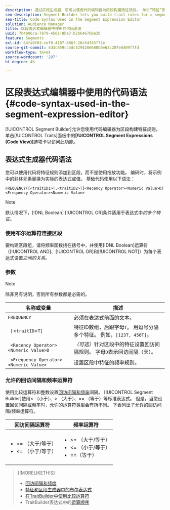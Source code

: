 ```yaml
---
description: 通过区段生成器，您可以使用代码编辑器为区段构建特征规则。 单击“特征”面板中的区段表达式（代码视图）选项卡以访问此功能。
seo-description: Segment Builder lets you build trait rules for a segment using a code editor. Click the Segment Expressions (Code View) tab in the Traits panel to access this feature.
seo-title: Code Syntax Used in the Segment Expression Editor
solution: Audience Manager
title: 区段表达式编辑器中使用的代码语法
uuid: 7b4b06ca-7879-4501-8ba7-b2b6467b8a3b
feature: Segments
exl-id: 64fa6f03-cef9-4187-866f-28c54f45f72e
source-git-commit: 4d3c859cc4dc5294286680b0e63c287e0409f7fd
workflow-type: tm+mt
source-wordcount: '297'
ht-degree: 4%

---
```


# 区段表达式编辑器中使用的代码语法 {#code-syntax-used-in-the-segment-expression-editor}

[!UICONTROL Segment Builder]允许您使用代码编辑器为区段构建特征规则。 单击[!UICONTROL Traits]面板中的&#x200B;**[!UICONTROL Segment Expressions (Code View)]**&#x200B;选项卡以访问此功能。

## 表达式生成器代码语法

您可以使用代码将特征规则添加到区段，而不是使用拖放功能。 编码时，将示例中的斜体元素替换为实际的表达式或值。 基础代码使用以下语法：

```
FREQUENCY([<traitID1>T,<traitID2>T]<Recency Operator><Numeric Value>D)
<Frequency Operator><Numeric Value>
```

>[!NOTE]
>
>默认情况下，[!DNL Boolean] [!UICONTROL OR]条件适用于表达式中&#x200B;*的多个特征*。

### 使用布尔运算符连接区段

要构建区段组，请将频率函数括在括号中，并使用[!DNL Boolean]运算符（[!UICONTROL AND]、[!UICONTROL OR]和[!UICONTROL NOT]）为每个表达式设置&#x200B;*之间的关系*。

### 参数

>[!NOTE]
>
>除非另有说明，否则所有参数都是必需的。

| 名称或变量 | 描述 |
|---|---|
| `FREQUENCY` | 必须在表达式前面的文本。 |
| ` [`&lt;`traitID`>`T]` | 特征ID数组，后跟字母`T`。 用逗号分隔多个特征。 例如，`[123T, 456T]`。 |
| ` <Recency Operator><Numeric Value>D` | *（可选）*&#x200B;针对区段中的特征设置回访间隔规则。 字母`D`表示回访间隔（天）。 |
| ` <Frequency Operator><Numeric Value>` | 设置区段中特征的频率规则。 |

### 允许的回访间隔和频率运算符

使用比较运算符和整数设置[回访间隔和频率](../../features/segments/recency-and-frequency.md)间隔。 [!UICONTROL Segment Builder]使用&lt; （小于）、> （大于）、== （等于）等标准表达式。 但是，当您设置回访间隔或频率时，允许的运算符类型会有所不同。 下表列出了允许的回访间隔/频率运算符。

<table id="table_2F92617CB472442BA5639E24DB4E43D3"> 
 <thead> 
  <tr> 
   <th colname="col1" class="entry"> 回访间隔运算符 </th> 
   <th colname="col2" class="entry"> 频率运算符 </th> 
  </tr> 
 </thead>
 <tbody> 
  <tr> 
   <td colname="col1"> 
    <ul id="ul_66D11A34097648A997BA5C6CCC38503A"> 
     <li id="li_EA0B607E58834E62B427C0B7626C2BD1">&gt;= （大于/等于） </li> 
     <li id="li_CFE3D2DBEF424093A0497A70324D5B31">&lt;= （小于/等于） </li> 
    </ul> </td> 
   <td colname="col2"> 
    <ul id="ul_A5A38BCD71B844F0B5FB28256069F87E"> 
     <li id="li_EA17C353214E4C2EA2B70169C94A2E53">&gt;= （大于/等于） </li> 
     <li id="li_87CE5CCC6B44446BB2FD0AAD47712368">&lt;= （小于/等于） </li> 
     <li id="li_7E922AEF3A524E78A18A9F6ECBF7460B">==（等于） </li> 
    </ul> </td> 
  </tr> 
 </tbody> 
</table>

>[!MORELIKETHIS]
>
>* [回访间隔和频度](../../features/segments/recency-and-frequency.md)
>* [特征和区段生成器中的布尔表达式](../../reference/boolean-expressions-tsb.md)
>* [在TraitBuilder中使用比较运算符](../../features/traits/trait-comparison-operators.md)
>* TraitBuilder表达式中的[运算顺序](../../features/traits/trait-operator-precedence.md)
